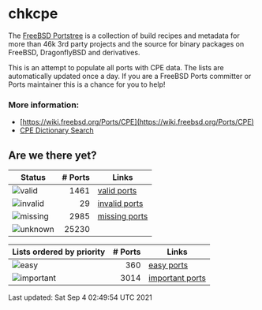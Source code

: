 # chkcpe

The [FreeBSD Portstree](https://cgit.freebsd.org/ports) is a collection of build recipes
and metadata for more than 46k 3rd party projects and the source for binary packages on
FreeBSD, DragonflyBSD and derivatives.

This is an attempt to populate all ports with CPE data. The lists are automatically
updated once a day. If you are a FreeBSD Ports committer or Ports maintainer this is a
chance for you to help!

### More information:
* [https://wiki.freebsd.org/Ports/CPE](https://wiki.freebsd.org/Ports/CPE)
* [CPE Dictionary Search](http://web.nvd.nist.gov/view/cpe/search)


## Are we there yet?

| Status                                                    | # Ports      | Links                                                            |
| ----------------------------------------------------------| -----------: | ---------------------------------------------------------------- |
| ![valid](https://img.shields.io/badge/valid-brightgreen)  | 1461     | [valid ports](https://github.com/decke/chkcpe/wiki/valid)        |
| ![invalid](https://img.shields.io/badge/invalid-red)      | 29   | [invalid ports](https://github.com/decke/chkcpe/wiki/invalid)    |
| ![missing](https://img.shields.io/badge/missing-orange)   | 2985   | [missing ports](https://github.com/decke/chkcpe/wiki/missing)    |
| ![unknown](https://img.shields.io/badge/unknown-grey)     | 25230   | |


| Lists ordered by priority                                 | # Ports      | Links                                                            |
| ----------------------------------------------------------| -----------: | ---------------------------------------------------------------- |
| ![easy](https://img.shields.io/badge/easy-brightgreen)    | 360      | [easy ports](https://github.com/decke/chkcpe/wiki/easy)          |
| ![important](https://img.shields.io/badge/important-blue) | 3014 | [important ports](https://github.com/decke/chkcpe/wiki/important)|

Last updated: Sat Sep  4 02:49:54 UTC 2021
